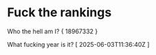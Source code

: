 # Fuck the rankings

Who the hell am I?
{ 18967332 }

What fucking year is it?
[ 2025-06-03T11:36:40Z ]
